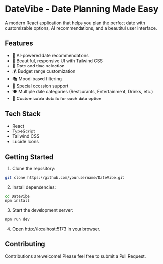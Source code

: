 # DateVibe - Date Planning Made Easy

A modern React application that helps you plan the perfect date with customizable options, AI recommendations, and a beautiful user interface.

## Features

- 🎯 AI-powered date recommendations
- 🎨 Beautiful, responsive UI with Tailwind CSS
- 📅 Date and time selection
- 💰 Budget range customization
- 🎭 Mood-based filtering
- 🎁 Special occasion support
- 🍽️ Multiple date categories (Restaurants, Entertainment, Drinks, etc.)
- 🎨 Customizable details for each date option

## Tech Stack

- React
- TypeScript
- Tailwind CSS
- Lucide Icons

## Getting Started

1. Clone the repository:
```bash
git clone https://github.com/yourusername/DateVibe.git
```

2. Install dependencies:
```bash
cd DateVibe
npm install
```

3. Start the development server:
```bash
npm run dev
```

4. Open [http://localhost:5173](http://localhost:5173) in your browser.

## Contributing

Contributions are welcome! Please feel free to submit a Pull Request.
